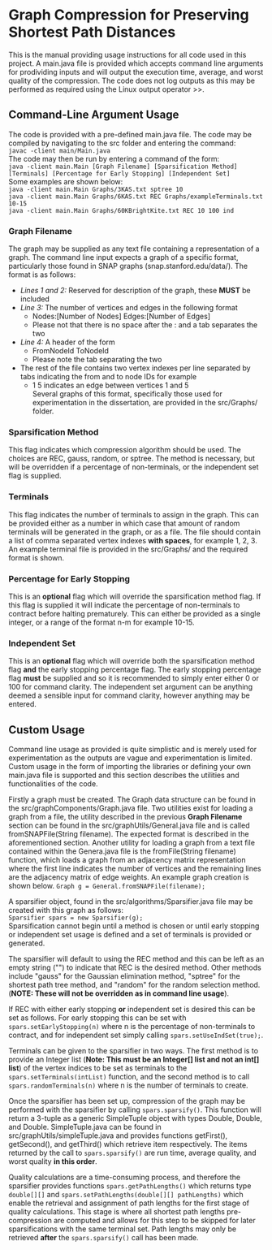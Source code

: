 # Graph Compression for Preserving Shortest Path Distances
This is the manual providing usage instructions for all code used in this project. A main.java file is provided which accepts command line arguments for prodividing inputs and will output the execution time, average, and worst quality of the compression. The code does not log outputs as this may be performed as required using the Linux output operator >>.

## Command-Line Argument Usage
The code is provided with a pre-defined main.java file. The code may be compiled by navigating to the src folder and entering the command:  
    ```javac -client main/Main.java```  
The code may then be run by entering a command of the form:  
    ```java -client main.Main [Graph Filename] [Sparsification Method] [Terminals] [Percentage for Early Stopping] [Independent Set]```  
Some examples are shown below:  
    ```java -client main.Main Graphs/3KAS.txt sptree 10```  
    ```java -client main.Main Graphs/6KAS.txt REC Graphs/exampleTerminals.txt 10-15```  
    ```java -client main.Main Graphs/60KBrightKite.txt REC 10 100 ind```  

### Graph Filename
The graph may be supplied as any text file containing a representation of a graph. The command line input expects a graph of a specific format, particularly those found in SNAP graphs (snap.stanford.edu/data/). The format is as follows:  
*  *Lines 1 and 2:* Reserved for description of the graph, these **MUST** be included
*  *Line 3:* The number of vertices and edges in the following format
    *  Nodes:[Number of Nodes]  Edges:[Number of Edges]
    *  Please not that there is no space after the : and a tab separates the two
*  *Line 4:* A header of the form
    *  FromNodeId   ToNodeId
    *  Please note the tab separating the two
*  The rest of the file contains two vertex indexes per line separated by tabs indicating the from and to node IDs for example
    *  1 5 indicates an edge between vertices 1 and 5  
Several graphs of this format, specifically those used for experimentation in the dissertation, are provided in the src/Graphs/ folder.

### Sparsification Method
This flag indicates which compression algorithm should be used. The choices are REC, gauss, random, or sptree. The method is necessary, but will be overridden if a percentage of non-terminals, or the independent set flag is supplied.

### Terminals
This flag indicates the number of terminals to assign in the graph. This can be provided either as a number in which case that amount of random terminals will be generated in the graph, or as a file. The file should contain a list of comma separated vertex indexes **with spaces**, for example 1, 2, 3. An example terminal file is provided in the src/Graphs/ and the required format is shown.

### Percentage for Early Stopping
This is an **optional** flag which will override the sparsification method flag. If this flag is supplied it will indicate the percentage of non-terminals to contract before halting prematurely. This can either be provided as a single integer, or a range of the format n-m for example 10-15.

### Independent Set
This is an **optional** flag which will override both the sparsification method flag **and** the early stopping percentage flag. The early stopping percentage flag **must** be supplied and so it is recommended to simply enter either 0 or 100 for command clarity. The independent set argument can be anything deemed a sensible input for command clarity, however anything may be entered.

## Custom Usage
Command line usage as provided is quite simplistic and is merely used for experimentation as the outputs are vague and experimentation is limited. Custom usage in the form of importing the libraries or defining your own main.java file is supported and this section describes the utilities and functionalities of the code.  
  
Firstly a graph must be created. The Graph data structure can be found in the src/graphComponents/Graph.java file. Two utilities exist for loading a graph from a file, the utility described in the previous **Graph Filename** section can be found in the src/graphUtils/General.java file and is called fromSNAPFile(String filename). The expected format is described in the aforementioned section. Another utility for loading a graph from a text file contained within the Genera.java file is the fromFile(String filename) function, which loads a graph from an adjacency matrix representation where the first line indicates the number of vertices and the remaining lines are the adjacency matrix of edge weights. An example graph creation is shown below.
    ```Graph g = General.fromSNAPFile(filename);```
  
A sparsifier object, found in the src/algorithms/Sparsifier.java file may be created with this graph as follows:  
    ```Sparsifier spars = new Sparsifier(g);```  
Sparsification cannot begin until a method is chosen or until early stopping or independent set usage is defined and a set of terminals is provided or generated.  
  
The sparsifier will default to using the REC method and this can be left as an empty string ("") to indicate that REC is the desired method. Other methods include "gauss" for the Gaussian elimination method, "sptree" for the shortest path tree method, and "random" for the random selection method. (**NOTE: These will not be overridden as in command line usage**).  
  
If REC with either early stopping **or** independent set is desired this can be set as follows. For early stopping this can be set with ```spars.setEarlyStopping(n)``` where n is the percentage of non-terminals to contract, and for independent set simply calling ```spars.setUseIndSet(true);```.  
  
Terminals can be given to the sparsifier in two ways. The first method is to provide an Integer list (**Note: This must be an Integer[] list and not an int[] list**) of the vertex indices to be set as terminals to the ```spars.setTerminals(intList)``` function, and the second method is to call ```spars.randomTerminals(n)``` where n is the number of terminals to create.  
  
Once the sparsifier has been set up, compression of the graph may be performed with the sparsifier by calling ```spars.sparsify()```. This function will return a 3-tuple as a generic SimpleTuple object with types Double, Double, and Double. SimpleTuple.java can be found in src/graphUtils/simpleTuple.java and provides functions getFirst(), getSecond(), and getThird() which retrieve item respectively. The items returned by the call to ```spars.sparsify()``` are run time, average quality, and worst quality **in this order**.  
  
Quality calculations are a time-consuming process, and therefore the sparsifier provides functions ```spars.getPathLengths()``` which returns type ```double[][]``` and ```spars.setPathLengths(double[][] pathLengths)``` which enable the retrieval and assignment of path lengths for the first stage of quality calculations. This stage is where all shortest path lengths pre-compression are computed and allows for this step to be skipped for later sparsifications with the same terminal set. Path lengths may only be retrieved **after** the ```spars.sparsify()``` call has been made.
